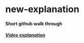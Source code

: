 # new-explanation
#### Short github walk through

##### [Video explanation](https://youtu.be/tLs3Qgmy0dM)

